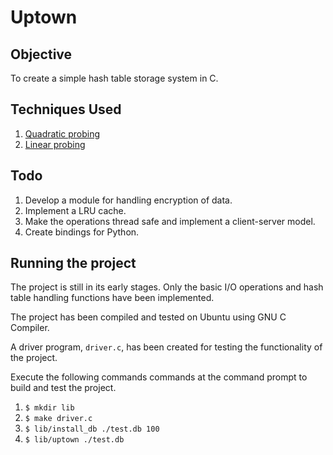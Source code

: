 # Uptown

## Objective

To create a simple hash table storage system in C.

## Techniques Used

1. [Quadratic probing](https://en.wikipedia.org/wiki/Quadratic_probing)
2. [Linear probing](https://en.wikipedia.org/wiki/Linear_probing)

## Todo

1. Develop a module for handling encryption of data.
2. Implement a LRU cache.
3. Make the operations thread safe and implement a client-server model.
4. Create bindings for Python.

## Running the project

The project is still in its early stages. Only the basic I/O operations and
hash table handling functions have been implemented.

The project has been compiled and tested on Ubuntu using GNU C Compiler.

A driver program, `driver.c`, has been created for testing the functionality
of the project.

Execute the following commands commands at the command prompt to build and test
the project.

1. `$ mkdir lib`
2. `$ make driver.c`
3. `$ lib/install_db ./test.db 100`
4. `$ lib/uptown ./test.db`
